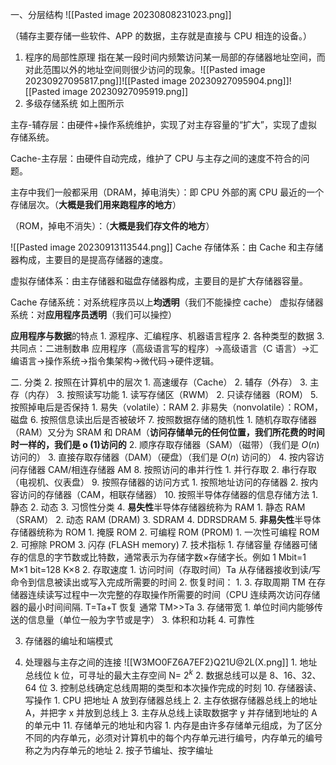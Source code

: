 一、分层结构
![[Pasted image 20230808231023.png]]

（辅存主要存储一些软件、APP 的数据，主存就是直接与 CPU 相连的设备。）

1. 程序的局部性原理
	指在某一段时间内频繁访问某一局部的存储器地址空间，而对此范围以外的地址空间则很少访问的现象。![[Pasted image 20230927095817.png]]![[Pasted image 20230927095904.png]]![[Pasted image 20230927095919.png]]
2. 多级存储系统
如上图所示


主存-辅存层：由硬件+操作系统维护，实现了对主存容量的“扩大”，实现了虚拟存储系统。

Cache-主存层：由硬件自动完成，维护了 CPU 与主存之间的速度不符合的问题。

主存中我们一般都采用（DRAM，掉电消失）：即 CPU 外部的离 CPU 最近的一个存储层次。（**大概是我们用来跑程序的地方**）

（ROM，掉电不消失）：（**大概是我们存文件的地方**）

![[Pasted image 20230913113544.png]]
Cache 存储体系：由 Cache 和主存储器构成，主要目的是提高存储器的速度。

虚拟存储体系：由主存储器和磁盘存储器构成，主要目的是扩大存储器容量。

Cache 存储系统：对系统程序员以上**均透明**（我们不能操控 cache）
虚拟存储器系统：对**应用程序员透明**（我们可以操控）
	
**应用程序与数据**的特点
	1. 源程序、汇编程序、机器语言程序
	2. 各种类型的数据
	3. 共同点：二进制数串
应用程序（高级语言写的程序）->高级语言（C 语言）->汇编语言->操作系统->指令集架构->微代码->硬件逻辑。

二. 分类
		2. 按照在计算机中的层次
			1. 高速缓存（Cache）
			2. 辅存（外存）
			3. 主存（内存）
		3. 按照读写功能
			1. 读写存储区（RWM）
			2. 只读存储器（ROM）
		5. 按照掉电后是否保持
			1. 易失（volatile）：RAM
			2. 非易失（nonvolatile）：ROM，磁盘
		6. 按照信息读出后是否被破坏
		7. 按照数据存储的随机性
			1. 随机存取存储器（RAM）又分为 SRAM 和 DRAM（**访问存储单元的任何位置，我们所花费的时间时一样的，我们是 o (1)访问的**
			2. 顺序存取存储器（SAM）（磁带）（我们是 $O(n)$ 访问的）
			3. 直接存取存储器（DAM）（硬盘）（我们是 $O(n)$ 访问的）
			4. 按内容访问存储器 CAM/相连存储器 AM 
		8. 按照访问的串并行性
			1. 并行存取
			2. 串行存取（电视机、仪表盘）
		9. 按照存储器的访问方式
			1. 按照地址访问的存储器
			2. 按内容访问的存储器（CAM，相联存储器）
		10. 按照半导体存储器的信息存储方法
			1. 静态
			2. 动态
			3. 习惯性分类
			4. **易失性**半导体存储器统称为 RAM
				1. 静态 RAM（SRAM）
				2. 动态 RAM (DRAM)
				3. SDRAM
				4. DDRSDRAM
			5. **非易失性**半导体存储器统称为 ROM
				1. 掩膜 ROM
				2. 可编程 ROM (PROM)
					1. 一次性可编程 ROM
					2. 可擦除 PROM
					3. 闪存 (FLASH memory)
	7. 技术指标
		1. 存储容量
			 存储器可储存的信息的字节数或比特数，通常表示为存储字数×存储字长。例如 1 Mbit=1 M×1 bit=128 K×8
		2. 存取速度
			1. 访问时间（存取时间）Ta
				 从存储器接收到读/写命令到信息被读出或写入完成所需要的时间
			2. 恢复时间：
				1. 
			3. 存取周期 TM
				 在存储器连续读写过程中一次完整的存取操作所需要的时间（CPU 连续两次访问存储器的最小时间间隔. T=Ta+T 恢复 通常 TM>>Ta
			3. 存储带宽
				1. 单位时间内能够传送的信息量（单位一般为字节或是字）
		3. 体积和功耗
		4. 可靠性

3. 存储器的编址和端模式


5. 处理器与主存之间的连接
	![[W3MO0FZ6A7EF2}Q21U@2L(X.png]]
		1. 地址总线位 k 位，可寻址的最大主存空间 N= $2^k$
		2. 数据总线可以是 8、16、32、64 位
		3. 控制总线确定总线周期的类型和本次操作完成的时刻
	10. 存储器读、写操作
		1. CPU 把地址 A 放到存储器总线上
		2. 主存依据存储器总线上的地址 A，并把字 x 并放到总线上
		3. 主存从总线上读取数据字 y 并存储到地址的 A 的单元中
	11. 存储单元的地址和内容
		1. 内存是由许多存储单元组成，为了区分不同的内存单元，必须对计算机中的每个内存单元进行编号，内存单元的编号称之为内存单元的地址
		2. 按子节编址、按字编址